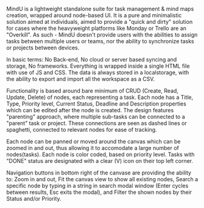 MindU is a lightweight standalone suite for task management & mind maps creation, 
wrapped around node-based UI. It is a pure and minimalistic solution aimed at 
individuals, aimed to provide a "quick and dirty" solution for cases where
the heavyweight platforms like Monday or Trello are an "Overkill". 
As such - MindU doesn't provide users with the abilities to assign tasks between
multiple users or teams, nor the ability to synchronize tasks or projects between
devices. 

In basic terms: No Back-end, No cloud or server based syncing and storage, No frameworks. 
Everything is wrapped inside a single HTML file with use of JS and CSS. The data is always
stored in a localstorage, with the ability to export and import all the workspace as a CSV.  

Functionality is based around bare minimum of CRUD (Create, Read, Update, Delete) of nodes,
each representing a task. Each node has a Title, Type, Priority level, Current Status, Deadline
and Description properties which can be edited after the node is created. The design features
"parenting" approach, where multiple sub-tasks can be connected to a "parent" task or project.
These connections are seen as dashed lines or spaghetti, connected to relevant nodes for ease
of tracking. 

Each node can be panned or moved around the canvas which can be zoomed in and out, thus 
allowing it to accomodate a large number of nodes(tasks). Each node is color coded, based
on priority level. Tasks with "DONE" status are designated with a clear (V) icon on their
top left corner. 

Navigation buttons in bottom right of the canvase are providing the ability to:
Zoom in and out, Fit the canvas view to show all existing nodes, Search a specific node
by typing in a string in search modal window (Enter cycles between results, Esc exits the modal),
and Filter the shown nodes by their Status and/or Priority.

